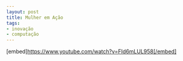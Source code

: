```yaml
---
layout: post
title: Mulher em Ação
tags:
- inovação
- computação
---
```

[embed]https://www.youtube.com/watch?v=FId6mLUL958[/embed]
